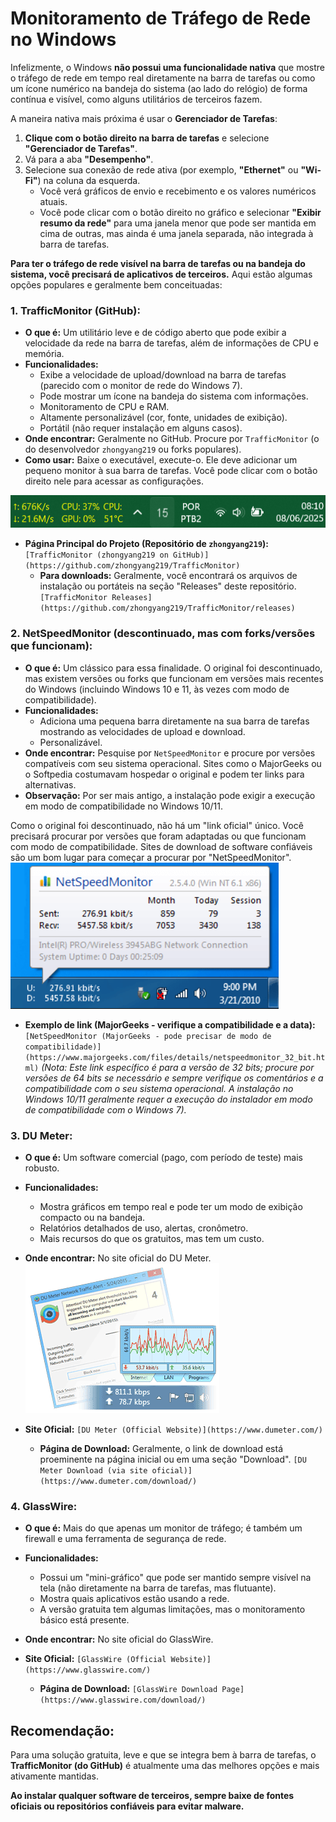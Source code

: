 
# Monitoramento de Tráfego de Rede no Windows

Infelizmente, o Windows **não possui uma funcionalidade nativa** que mostre o tráfego de rede em tempo real diretamente na barra de tarefas ou como um ícone numérico na bandeja do sistema (ao lado do relógio) de forma contínua e visível, como alguns utilitários de terceiros fazem.

A maneira nativa mais próxima é usar o **Gerenciador de Tarefas**:

1.  **Clique com o botão direito na barra de tarefas** e selecione **"Gerenciador de Tarefas"**.
2.  Vá para a aba **"Desempenho"**.
3.  Selecione sua conexão de rede ativa (por exemplo, **"Ethernet"** ou **"Wi-Fi"**) na coluna da esquerda.
    *   Você verá gráficos de envio e recebimento e os valores numéricos atuais.
    *   Você pode clicar com o botão direito no gráfico e selecionar **"Exibir resumo da rede"** para uma janela menor que pode ser mantida em cima de outras, mas ainda é uma janela separada, não integrada à barra de tarefas.

**Para ter o tráfego de rede visível na barra de tarefas ou na bandeja do sistema, você precisará de aplicativos de terceiros.** Aqui estão algumas opções populares e geralmente bem conceituadas:

### 1. TrafficMonitor (GitHub):
*   **O que é:** Um utilitário leve e de código aberto que pode exibir a velocidade da rede na barra de tarefas, além de informações de CPU e memória.
*   **Funcionalidades:**
    *   Exibe a velocidade de upload/download na barra de tarefas (parecido com o monitor de rede do Windows 7).
    *   Pode mostrar um ícone na bandeja do sistema com informações.
    *   Monitoramento de CPU e RAM.
    *   Altamente personalizável (cor, fonte, unidades de exibição).
    *   Portátil (não requer instalação em alguns casos).
*   **Onde encontrar:** Geralmente no GitHub. Procure por `TrafficMonitor` (o do desenvolvedor `zhongyang219` ou forks populares).
*   **Como usar:** Baixe o executável, execute-o. Ele deve adicionar um pequeno monitor à sua barra de tarefas. Você pode clicar com o botão direito nele para acessar as configurações.

![alt text](image.png)

*   **Página Principal do Projeto (Repositório de `zhongyang219`):**
    `[TrafficMonitor (zhongyang219 on GitHub)](https://github.com/zhongyang219/TrafficMonitor)`
    *   **Para downloads:** Geralmente, você encontrará os arquivos de instalação ou portáteis na seção "Releases" deste repositório.
    `[TrafficMonitor Releases](https://github.com/zhongyang219/TrafficMonitor/releases)`

### 2. NetSpeedMonitor (descontinuado, mas com forks/versões que funcionam):
*   **O que é:** Um clássico para essa finalidade. O original foi descontinuado, mas existem versões ou forks que funcionam em versões mais recentes do Windows (incluindo Windows 10 e 11, às vezes com modo de compatibilidade).
*   **Funcionalidades:**
    *   Adiciona uma pequena barra diretamente na sua barra de tarefas mostrando as velocidades de upload e download.
    *   Personalizável.
*   **Onde encontrar:** Pesquise por `NetSpeedMonitor` e procure por versões compatíveis com seu sistema operacional. Sites como o MajorGeeks ou o Softpedia costumavam hospedar o original e podem ter links para alternativas.
*   **Observação:** Por ser mais antigo, a instalação pode exigir a execução em modo de compatibilidade no Windows 10/11.

Como o original foi descontinuado, não há um "link oficial" único. Você precisará procurar por versões que foram adaptadas ou que funcionam com modo de compatibilidade. Sites de download de software confiáveis são um bom lugar para começar a procurar por "NetSpeedMonitor".
![alt text](image-2.png)

*   **Exemplo de link (MajorGeeks - verifique a compatibilidade e a data):**
    `[NetSpeedMonitor (MajorGeeks - pode precisar de modo de compatibilidade)](https://www.majorgeeks.com/files/details/netspeedmonitor_32_bit.html)`
    *(Nota: Este link específico é para a versão de 32 bits; procure por versões de 64 bits se necessário e sempre verifique os comentários e a compatibilidade com o seu sistema operacional. A instalação no Windows 10/11 geralmente requer a execução do instalador em modo de compatibilidade com o Windows 7).*

### 3. DU Meter:
*   **O que é:** Um software comercial (pago, com período de teste) mais robusto.
*   **Funcionalidades:**
    *   Mostra gráficos em tempo real e pode ter um modo de exibição compacto ou na bandeja.
    *   Relatórios detalhados de uso, alertas, cronômetro.
    *   Mais recursos do que os gratuitos, mas tem um custo.
*   **Onde encontrar:** No site oficial do DU Meter.
![alt text](image-1.png)

*   **Site Oficial:**
    `[DU Meter (Official Website)](https://www.dumeter.com/)`
    *   **Página de Download:** Geralmente, o link de download está proeminente na página inicial ou em uma seção "Download".
    `[DU Meter Download (via site oficial)](https://www.dumeter.com/download/)`

### 4. GlassWire:
*   **O que é:** Mais do que apenas um monitor de tráfego; é também um firewall e uma ferramenta de segurança de rede.
*   **Funcionalidades:**
    *   Possui um "mini-gráfico" que pode ser mantido sempre visível na tela (não diretamente na barra de tarefas, mas flutuante).
    *   Mostra quais aplicativos estão usando a rede.
    *   A versão gratuita tem algumas limitações, mas o monitoramento básico está presente.
*   **Onde encontrar:** No site oficial do GlassWire.

*   **Site Oficial:**
    `[GlassWire (Official Website)](https://www.glasswire.com/)`
    *   **Página de Download:**
    `[GlassWire Download Page](https://www.glasswire.com/download/)`

## Recomendação:

Para uma solução gratuita, leve e que se integra bem à barra de tarefas, o **TrafficMonitor (do GitHub)** é atualmente uma das melhores opções e mais ativamente mantidas.

**Ao instalar qualquer software de terceiros, sempre baixe de fontes oficiais ou repositórios confiáveis para evitar malware.**